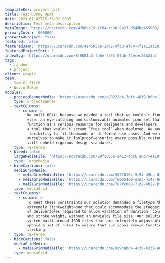 ```yaml
---
templateKey: project-post
title: Test Dummy Opal
date: 2021-07-02T15:36:07.989Z
description: Test meta description
metaImage: 'https://ucarecdn.com/4f08bc19-1f64-4c98-9a23-d54dbd465063/'
primaryColor: '000000'
protectedProject: false
featured: false
featuredJson: 'https://ucarecdn.com/4145055e-2dc2-4fc3-af74-5f1a11a1101d/'
featuredProjectSort: 1
indexSvg: 'https://ucarecdn.com/8f6881c3-fd6e-4363-8fdb-74ecec36b23a/'
tags:
  - random
  - project
client: Google
team:
  - Sam Griffith
  - Nevin McRay
modules:
  - projectBannerMedia: 'https://ucarecdn.com/a90222d4-7dfc-48f9-b0be-23b1d77b5d3c/'
    type: projectBanner
  - textColumns:
      - column: >-
          We built OP/AL because we needed a tool that we couldn’t find anywhere
          else: an eye-catching and customizable animated icon set that could
          function as a serious resource for designers and developers. We wanted
          a tool that wouldn’t scream “free tool” when deployed. We needed the
          flexibility to fit thousands of different use cases. And we challenged
          ourselves to make it foolproof—ensuring every possible customization
          still upheld rigorous design standards.
    type: textArea
  - bleed: false
    largeMediaFile: 'https://ucarecdn.com/29fc056b-2412-4bc6-a6d7-4e19fbb47709/'
    type: largeMedia
  - hideCaptions: false
    mediaGridMedia:
      - mediaGridMediaFile: 'https://ucarecdn.com/3957016c-9c94-45ba-8370-8409907ac8f4/'
      - mediaGridMediaFile: 'https://ucarecdn.com/f6065460-e3ea-4147-9d5d-f73e2092ee3a/'
      - mediaGridMediaFile: 'https://ucarecdn.com/787fc0a8-71d2-4b22-bfeb-c7dc51a96ef1/'
    type: mediaGrid
  - textColumns:
      - column: >-
          To meet these constraints our solution demanded a filetype that was
          extremely lightweight—one that could accommodate the staggering number
          of deliverables required to allow variation of duration, color, scale,
          and stroke weight, without an unwieldy file size. Our solution was a
          system built around JSON files that are infinitely adjustable yet also
          uphold a set of rules to ensure that our icons remain functional and
          striking.
    type: textArea
  - hideCaptions: false
    mediaGridMedia:
      - mediaGridMediaFile: 'https://ucarecdn.com/9c9cabda-4c39-4339-a6ee-a83877f1c1cf/'
    type: mediaGrid
---
```


